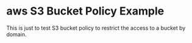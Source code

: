 # aws S3 Bucket Policy Example

This is just to test S3 bucket policy to restrict the access to a bucket by domain.

